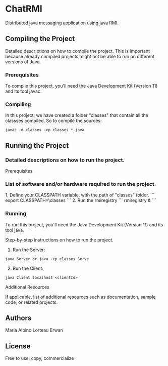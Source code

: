 <h1>ChatRMI</h1>

Distributed java messaging application using java RMI.

<h2> Compiling the Project </h2

Detailed descriptions on how to compile the project. This is important because already compiled projects might not be able to run on different versions of Java.

<h3> Prerequisites </h3> 

To compile this project, you'll need the Java Development Kit (Version 11) and its tool javac. 

<h3> Compiling </h3> 

In this project, we have created a folder "classes" that contain all the classses compiled. So to compile the sources: 
```
javac -d classes -cp classes *.java
```

<h2>Running the Project</h2>

<h3>Detailed descriptions on how to run the project.</h3>
Prerequisites

<h3> List of software and/or hardware required to run the project. </h3>
1. Define your CLASSPATH variable, with the path of "classes" folder.
```
export CLASSPATH=<yourPath>\classes
```
2. Run the rmiregistry 
```
rmiregistry &
``` 
<h3>Running</h3>

To run this project, you'll need the Java Development Kit (Version 11) and its tool java.

Step-by-step instructions on how to run the project.
1. Run the Server:
```
java Server or java -cp classes Serve
```
2. Run the Client: 
```
java Client localhost <clientId>
```

Additional Resources

If applicable, list of additional resources such as documentation, sample code, or related projects.

<h2>Authors</h2>

Maria Albino
Lorteau Erwan

<h2>License</h2> 
Free to use, copy, commercialize
